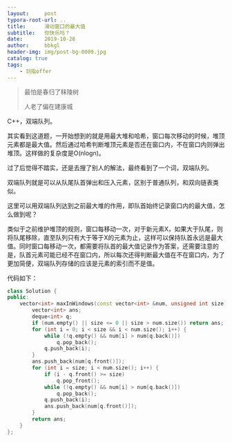 ```yaml
---
layout:     post
typora-root-url: ..
title:      滑动窗口的最大值
subtitle:   你快乐吗？
date:       2019-10-28
author:     bbkgl
header-img: img/post-bg-0009.jpg
catalog: true
tags:
    - 剑指offer
---
```


>最怕是春归了秣陵树
>
>人老了偏在建康城

C++，双端队列。

其实看到这道题，一开始想到的就是用最大堆和哈希，窗口每次移动的时候，堆顶元素都是最大值。然后通过哈希判断堆顶元素是否还在窗口内，不在窗口内则弹出堆顶。这样做的复杂度是O(nlogn)。

过了后觉得不踏实，还是去搜了别人的解法，最终看到了一个词，双端队列。

双端队列就是可以从队尾队首弹出和压入元素，区别于普通队列，和双向链表类似。

这里可以用双端队列达到之前最大堆的作用，即队首始终记录窗口内的最大值，怎么做到呢？

类似于之前维护堆顶的规则，窗口每移动一次，对于新元素X，如果大于队尾，则将队尾移除，直至队列只有大于等于X的元素为止，这样可以保持队首永远是最大值。同时窗口每移动一次，都需要将队首的最大值记录作为答案，还需要注意的是，队首元素可能已经不在窗口内，所以每次还得判断最大值在不在窗口内，为了更加简便，双端队列存储的应该是元素的索引而不是值。

代码如下：

```cpp
class Solution {
public:
    vector<int> maxInWindows(const vector<int> &num, unsigned int size) {
        vector<int> ans;
        deque<int> q;
        if (num.empty() || size <= 0 || size > num.size()) return ans;
        for (int i = 0; i < size && i < num.size(); i++) {
            while (!q.empty() && num[i] > num[q.back()])
                q.pop_back();
            q.push_back(i);
        }
        ans.push_back(num[q.front()]);
        for (int i = size; i < num.size(); i++) {
            if (i - q.front() >= size)
                q.pop_front();
            while (!q.empty() && num[i] > num[q.back()])
                q.pop_back();
            q.push_back(i);
            ans.push_back(num[q.front()]);
        }
        return ans;
    }
};
```




